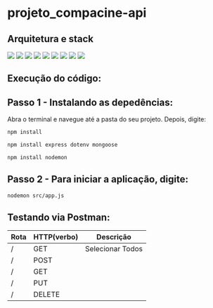 # projeto_compacine-api
## Arquitetura e stack

<div align="left">
<img src="https://img.shields.io/badge/Node.js-339933.svg?style=for-the-badge&logo=nodedotjs&logoColor=white" />
<img src="https://img.shields.io/badge/MongoDB-47A248.svg?style=for-the-badge&logo=MongoDB&logoColor=white" />
<img src="https://img.shields.io/badge/Docker-2496ED.svg?style=for-the-badge&logo=Docker&logoColor=white" />
<img src="https://img.shields.io/badge/Postman-FF6C37.svg?style=for-the-badge&logo=Postman&logoColor=white" />
<img src="https://img.shields.io/badge/Express-000000.svg?style=for-the-badge&logo=Express&logoColor=white" />
<img src="https://img.shields.io/badge/JavaScript-F7DF1E.svg?style=for-the-badge&logo=JavaScript&logoColor=black" />
<img src="https://img.shields.io/badge/Mongoose-880000.svg?style=for-the-badge&logo=Mongoose&logoColor=white" />
<img src="https://img.shields.io/badge/Prettier-F7B93E.svg?style=for-the-badge&logo=Prettier&logoColor=black" />
<img src="https://img.shields.io/badge/EditorConfig-FEFEFE.svg?style=for-the-badge&logo=EditorConfig&logoColor=black" />
</div>

## Execução do código:

## Passo 1 - Instalando as depedências:
Abra o terminal e navegue até a pasta do seu projeto. Depois, digite:

```bash
npm install

npm install express dotenv mongoose

npm install nodemon
```
## Passo 2 - Para iniciar a aplicação, digite:
```bash
nodemon src/app.js
```

## Testando via Postman:

| Rota | HTTP(verbo) | Descrição |
| -------- | ----- | ----------- |
| /        | GET   | Selecionar Todos |
| /        | POST  |            |
| /        | GET   |            |
| /        | PUT   |            |
| /        | DELETE |           |

